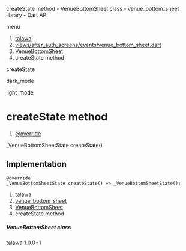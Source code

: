 




createState method - VenueBottomSheet class - venue\_bottom\_sheet library - Dart API







menu

1. [talawa](../../index.html)
2. [views/after\_auth\_screens/events/venue\_bottom\_sheet.dart](../../file-___home_harshil_Desktop_open-source_palisadoes_talawa_lib_views_after_auth_screens_events_venue_bottom_sheet/)
3. [VenueBottomSheet](../../file-___home_harshil_Desktop_open-source_palisadoes_talawa_lib_views_after_auth_screens_events_venue_bottom_sheet/VenueBottomSheet-class.html)
4. createState method

createState


dark\_mode

light\_mode




# createState method


1. @[override](https://api.flutter.dev/flutter/dart-core/override-constant.html)

\_VenueBottomSheetState
createState()

## Implementation

```
@override
_VenueBottomSheetState createState() => _VenueBottomSheetState();
```

 


1. [talawa](../../index.html)
2. [venue\_bottom\_sheet](../../file-___home_harshil_Desktop_open-source_palisadoes_talawa_lib_views_after_auth_screens_events_venue_bottom_sheet/)
3. [VenueBottomSheet](../../file-___home_harshil_Desktop_open-source_palisadoes_talawa_lib_views_after_auth_screens_events_venue_bottom_sheet/VenueBottomSheet-class.html)
4. createState method

##### VenueBottomSheet class





talawa
1.0.0+1







